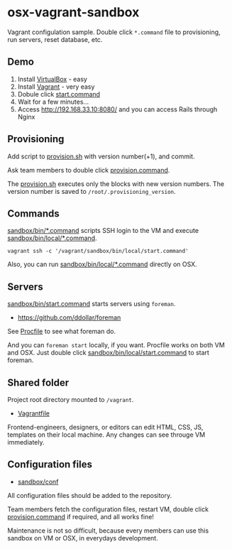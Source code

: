 osx-vagrant-sandbox
===================

Vagrant configulation sample. Double click `*.command` file to provisioning, run servers, reset database, etc.

## Demo

 1. Install [VirtualBox](https://www.virtualbox.org/) - easy
 2. Install [Vagrant](http://www.vagrantup.com/) - very easy
 3. Dobule click [start.command](sandbox/bin/start.command)
 4. Wait for a few minutes...
 5. Access http://192.168.33.10:8080/ and you can access Rails through Nginx


## Provisioning

Add script to [provision.sh](sandbox/vm/provision.sh) with version number(+1), and commit.

Ask team members to double click [provision.command](sandbox/bin/provision.command).

The [provision.sh](sandbox/vm/provision.sh) executes only the blocks with new version numbers. The version number is saved to `/root/.provisioning_version`.


## Commands

[sandbox/bin/*.command](sandbox/bin) scripts SSH login to the VM and execute [sandbox/bin/local/*.command](sandbox/bin/local).

```
vagrant ssh -c '/vagrant/sandbox/bin/local/start.command'
```

Also, you can run [sandbox/bin/local/*.command](sandbox/bin/local) directly on OSX.


## Servers

[sandbox/bin/start.command](sandbox/bin/start.command) starts servers using `foreman`.

- https://github.com/ddollar/foreman

See [Procfile](sandbox/Procfile) to see what foreman do.

And you can `foreman start` locally, if you want. Procfile works on both VM and OSX. Just double click [sandbox/bin/local/start.command](sandbox/bin/local/start.command) to start foreman.


## Shared folder

Project root directory mounted to `/vagrant`.

- [Vagrantfile](sandbox/vm/Vagrantfile)

Frontend-engineers, designers, or editors can edit HTML, CSS, JS, templates on their local machine. Any changes can see througe VM immediately.


## Configuration files

- [sandbox/conf](sandbox/conf)

All configuration files should be added to the repository.

Team members fetch the configuration files, restart VM, double click [provision.command](sandbox/bin/provision.command) if required, and all works fine!

Maintenance is not so difficult, because every members can use this sandbox on VM or OSX, in everydays development.
